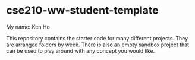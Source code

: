 # cse210-ww-student-template

My name: Ken Ho

This repository contains the starter code for many different projects. They are arranged folders by week. There is also an empty sandbox project that can be used to play around with any concept you would like.
